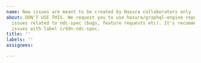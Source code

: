 ```yaml
---
name: New issues are meant to be created by Hasura collaborators only
about: DON'T USE THIS. We request you to use hasura/graphql-engine repo to open new
  issues related to ndc-spec (bugs, feature requests etc). It's recommended to tag those
  issues with label c/ddn-ndc-spec.
title: ''
labels: ''
assignees:

---
```



